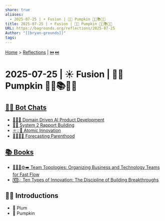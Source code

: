 ```yaml
---
share: true
aliases:
  - 2025-07-25 | ☀️ Fusion | 🍑🎃 Pumpkin 🤖💬📚👶🏼
title: 2025-07-25 | ☀️ Fusion | 🍑🎃 Pumpkin 🤖💬📚👶🏼
URL: https://bagrounds.org/reflections/2025-07-25
Author: "[[bryan-grounds]]"
tags: 
---
```

[Home](../index.md) > [Reflections](./index.md) | [⏮️](./2025-07-24.md) [⏭️](./2025-07-26.md)  
# 2025-07-25 | ☀️ Fusion | 🍑🎃 Pumpkin 🤖💬📚👶🏼  
## [🤖💬 Bot Chats](../bot-chats/index.md)  
- [🧩🏢🤖 Domain Driven AI Product Development](../bot-chats/domain-driven-ai-product-development.md)  
- [🧠🤝 System 2 Rapport Building](../bot-chats/system-2-rapport-building.md)  
- [⚛️💡🚀 Atomic Innovation](../bot-chats/atomic-innovation.md)  
- [🤰⏰👶🔮 Forecasting Parenthood](../bot-chats/forecasting-parenthood.md)  
  
## [📚 Books](../books/index.md)  
- [🧑‍🤝‍🧑⚙️➡️ Team Topologies: Organizing Business and Technology Teams for Fast Flow](../books/team-topologies-organizing-business-and-technology-teams-for-fast-flow.md)  
- [🔟💡 Ten Types of Innovation: The Discipline of Building Breakthroughs](../books/ten-types-of-innovation-the-discipline-of-building-breakthroughs.md)  
  
## 👶🏼 Introductions  
- 🍑 Plum  
- 🎃 Pumpkin